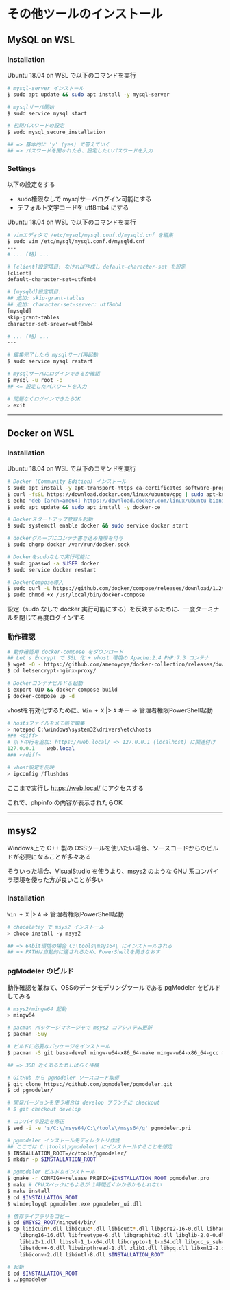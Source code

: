 # その他ツールのインストール

## MySQL on WSL

### Installation
Ubuntu 18.04 on WSL で以下のコマンドを実行

```bash
# mysql-server インストール
$ sudo apt update && sudo apt install -y mysql-server

# mysqlサーバ開始
$ sudo service mysql start

# 初期パスワードの設定
$ sudo mysql_secure_installation

## => 基本的に 'y' (yes) で答えていく
## => パスワードを聞かれたら、設定したいパスワードを入力
```

### Settings
以下の設定をする

- sudo権限なしで mysqlサーバログイン可能にする
- デフォルト文字コードを utf8mb4 にする

Ubuntu 18.04 on WSL で以下のコマンドを実行

```bash
# vimエディタで /etc/mysql/mysql.conf.d/mysqld.cnf を編集
$ sudo vim /etc/mysql/mysql.conf.d/mysqld.cnf
---
# ... (略) ...

# [client]設定項目: なければ作成し default-character-set を設定
[client]
default-character-set=utf8mb4

# [mysqld]設定項目:
## 追加: skip-grant-tables
## 追加: character-set-server: utf8mb4
[mysqld]
skip-grant-tables
character-set-srever=utf8mb4

# ... (略) ...
---

# 編集完了したら mysqlサーバ再起動
$ sudo service mysql restart

# mysqlサーバにログインできるか確認
$ mysql -u root -p
## <= 設定したパスワードを入力

# 問題なくログインできたらOK
> exit
```

***

## Docker on WSL

### Installation
Ubuntu 18.04 on WSL で以下のコマンドを実行

```bash
# Docker (Community Edition) インストール
$ sudo apt install -y apt-transport-https ca-certificates software-properties-common
$ curl -fsSL https://download.docker.com/linux/ubuntu/gpg | sudo apt-key add -
$ echo "deb [arch=amd64] https://download.docker.com/linux/ubuntu bionic stable" | sudo tee -a /etc/apt/sources.list.d/additional-repositories.list
$ sudo apt update && sudo apt install -y docker-ce

# Dockerスタートアップ登録＆起動
$ sudo systemctl enable docker && sudo service docker start

# dockerグループにコンテナ書き込み権限を付与
$ sudo chgrp docker /var/run/docker.sock

# Dockerをsudoなしで実行可能に
$ sudo gpasswd -a $USER docker
$ sudo service docker restart

# DockerCompose導入
$ sudo curl -L https://github.com/docker/compose/releases/download/1.24.0/docker-compose-`uname -s`-`uname -m` -o /usr/local/bin/docker-compose
$ sudo chmod +x /usr/local/bin/docker-compose
```

設定（sudo なしで docker 実行可能にする）を反映するために、一度ターミナルを閉じて再度ログインする

### 動作確認
```bash
# 動作確認用 docker-compose をダウンロード
## Let's Encrypt で SSL 化 + vhost 環境の Apache:2.4 PHP:7.3 コンテナ
$ wget -O - https://github.com/amenoyoya/docker-collection/releases/download/0.2.1/letsencrypt-nginx-proxy.tar.gz | tar zxvf -
$ cd letsencrypt-nginx-proxy/

# Dockerコンテナビルド＆起動
$ export UID && docker-compose build
$ docker-compose up -d
```

vhostを有効化するために、`Win + X` |> `A` キー => 管理者権限PowerShell起動

```powershell
# hostsファイルをメモ帳で編集
> notepad C:\windows\system32\drivers\etc\hosts
### <diff>
# 以下の行を追加: https://web.local/ => 127.0.0.1 (localhost) に関連付け
127.0.0.1    web.local
### </diff>

# vhost設定を反映
> ipconfig /flushdns
```

ここまで実行し https://web.local/ にアクセスする

これで、phpinfo の内容が表示されたらOK

***

## msys2

Windows上で C++ 製の OSSツールを使いたい場合、ソースコードからのビルドが必要になることが多々ある

そういった場合、VisualStudio を使うより、msys2 のような GNU 系コンパイラ環境を使った方が良いことが多い

### Installation
`Win + X` |> `A` => 管理者権限PowerShell起動

```powershell
# chocolatey で msys2 インストール
> choco install -y msys2

## => 64bit環境の場合 C:\tools\msys64\ にインストールされる
## => PATHは自動的に通されるため、PowerShellを開きなおす
```

### pgModeler のビルド
動作確認を兼ねて、OSSのデータモデリングツールである pgModeler をビルドしてみる

```powershell
# msys2/mingw64 起動
> mingw64
```

```bash
# pacman パッケージマネージャで msys2 コアシステム更新
$ pacman -Suy

# ビルドに必要なパッケージをインストール
$ pacman -S git base-devel mingw-w64-x86_64-make mingw-w64-x86_64-gcc mingw-w64-x86_64-postgresql mingw-w64-x86_64-qt5

## => 3GB 近くあるためしばらく待機

# GitHub から pgModeler ソースコード取得
$ git clone https://github.com/pgmodeler/pgmodeler.git
$ cd pgmodeler/

# 開発バージョンを使う場合は develop ブランチに checkout
# $ git checkout develop

# コンパイラ設定を修正
$ sed -i -e 's/C:\/msys64/C:\/tools\/msys64/g' pgmodeler.pri

# pgmodeler インストール先ディレクトリ作成
## ここでは C:\tools\pgmodeler\ にインストールすることを想定
$ INSTALLATION_ROOT=/c/tools/pgmodeler/
$ mkdir -p $INSTALLATION_ROOT

# pgmodeler ビルド＆インストール
$ qmake -r CONFIG+=release PREFIX=$INSTALLATION_ROOT pgmodeler.pro
$ make # CPUスペックにもよるが 1時間近くかかるかもしれない
$ make install
$ cd $INSTALLATION_ROOT
$ windeployqt pgmodeler.exe pgmodeler_ui.dll

# 依存ライブラリをコピー
$ cd $MSYS2_ROOT/mingw64/bin/
$ cp libicuin*.dll libicuuc*.dll libicudt*.dll libpcre2-16-0.dll libharfbuzz-0.dll \
    libpng16-16.dll libfreetype-6.dll libgraphite2.dll libglib-2.0-0.dll libpcre-1.dll \
    libbz2-1.dll libssl-1_1-x64.dll libcrypto-1_1-x64.dll libgcc_s_seh-1.dll \
    libstdc++-6.dll libwinpthread-1.dll zlib1.dll libpq.dll libxml2-2.dll liblzma-5.dll \
    libiconv-2.dll libintl-8.dll $INSTALLATION_ROOT

# 起動
$ cd $INSTALLATION_ROOT
$ ./pgmodeler
```
